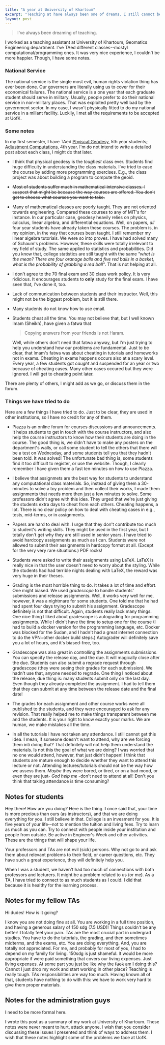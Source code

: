 ```yaml
---
title: "A year at University of Khartoum"
excerpt: "Teaching at have always been one of dreams. I still cannot believe that I had a chance to teach at University of Khartoum, the most prestigious university in my country. In this post, I summarize my work there. There are a few things not good I wish to be resolved."
layout: post
---
```


>I've always been dreaming of teaching.

I worked as a teaching assistant at University of Khartoum, Geomatics Engineering department. I've TAed different classes--mostyl computational/programming ones. It was very nice experience, I couldn't be more happier. Though, I have some notes.

### National Service

The national service is the single most evil, human rights violation thing has ever been done. Our governers are literally using us to cover for their economical failures. The national service is a one year that each graduate student should serve in military. Usually, people prefer to do their national service in non-military places. That was exploited pretty well bad by the government sector.
In my case, I wasn't physically fitted to do my national service in a miliant facility. Luckily, I met all the requirements to be accepted at UofK.

### Some notes
In my first semester, I have TAed [Phyiscal Geodesy](https://sites.google.com/view/se522), 5th year students; [Adjustment Computations](https://sites.google.com/view/se412), 4th year.
I'm do not intend to write a detailed post about each class, I might do that later.

* I think that physical geodesy is the _toughest_ class ever. Students find huge difficulty in understanding the class materials. I've tried to ease the course by adding more programming exercises. E.g., the class project was about building a program to compute the geoid.

* <strike>Most of students suffer much in mathematical intensive classes. I suspect that might be because the way courses are offered: You don't get to choose what courses you want to take.</strike>

* Many of mathematical classes are poorly taught. They are not oriented towards engineering. Compared these courses to any of MIT's for instance. In our particular case, geodesy heavily relies on physics, calculus, linear algebra, and differential equations. Well, on papers, _all_ four year students have already taken these courses. The problem is, in my opinion, in the way that courses been taught. I still remember my linear algebra tutorials. We were so into proves. I have had solved many of Schaum's problems. However, these skills were totally irrelevant to my field of study. The same applied to statistics and probabilities. Did you know that, college statistics are still taught with the same _"what is the mean? There are four oranage balls and five red balls in a basket, what is the probability of grabbing a red ball"_. That is not helping at all.
* I don't agree to the 70 final exam and 30 class work policy. It is very ridiclous. It encourages students to **only** study for the final exam. I have seen that, I've done it, too.
* Lack of communication between students and their instructor. Well, this might not be the biggest problem, but it is still there.
* Many students do not know how to use email.
* Students cheat all the time. You may not believe that, but I well known Imam (Sheikh), have given a fatwa that

    > Copying answers from your friends is not Haram.

    Well, while others don't need that fatwa anyway, but I'm just trying to help you understand how our problems are fundamental. Just to be clear, that Imam's fatwa was about cheating in tutorials and homeworks not in exams. Cheating in exams happens occurs also at a scary level. Every year, a few students got _caught_ and suspended for an year or two because of cheating cases. Many other cases occured but they were ignored. I will get to cheating point later.

There are plenty of others, I might add as we go, or discuss them in the forum.

### Things we have tried to do

Here are a few things I have tried to do. Just to be clear, they are used in other institutions, so I have no credit for any of them.

* Piazza is an online forum for courses discussions and announcements. It helps students to get in touch with the course instructors, and also help the course instructors to know how their students are doing in the course. The good thing is, we didn't have to make any posters on the department's walls, or call some student to tell the others that there will be a test on Wednesday, and some students tell you that they hadn't been told. It was solved! The unfortunate bad thing is, some students find it too difficult to register, or use the website. Though, I clearly remember I have given them a fast ten minutes on how to use Piazza.

* I believe that assignmets are the best way for students to understand any computational class materials. So, instead of giving them a 30-minutes to solve a toy problem and then collect their works, I made them assignments that needs more then just a few minutes to solve. Some professors didn't agree with this idea. They urged that we're just giving the students extra days to cheat from each others. Cheating happens, a lot. There is no clear policy on how to deal with cheating cases in e.g., tests, mid-terms, or in assignments.
* Papers are hard to deal with. I urge that they don't contribute too much to student's writing skills. They might be used in the first year, but I totally don't get why they are still used in senior years. I have tried to avoid hardcopy assignments as much as I can. Students were not allowed to submit their assignments in hardcopy format at all. (Except for the very very rare situations.) PDF rocks!

* Students were asked to write their assignments using LaTeX. LaTeX is really nice in that the user doesn't need to worry about the styling. While the students had had terrible nights dealing with LaTeX, the reward was very huge in their theses. 

* Grading is the most horrible thing to do. It takes a lot of time and effort. One might biased. We used _gradescope_ to handle students' submissions and release assignments. Well, it works very well for me, however, it was a nightmare for some students. One told me that he had had spent four days trying to submit his assignment. Gradescope definitely is not that difficult. Again, students really lack many things.
    One nice thing I liked about gradescope is autograding for programming assignments. While I didn't have the time to setup one for the course (I had to build a docker version for the programming language, etc. Docker was blocked for the Sudan, and I hadn't had a great internet connection to do the VPN+other docker build steps.)
    Autograder will definitely save you a lot of hours, and it's biased-free, too.

* Gradescope was also great in controlling the assignments submissions. You can specify the release day, and the due. It will magically close after the due. Students can also submit a regrade request through gradescope (they were seeing their grades for each submission). We hadn't use that, anyone needed to regrade.
    One thing I noticed about the release, due thing is: many students submit only on the last day. Even though they already completed the assignment. I had to tell them that they can submit at any time between the release date and the final date!

* The grades for each assignment and other course works were all published to the students, and they were encouraged to ask for any revision. That really helped me to make things transparent between me and the students. It is your right to know exactly your marks. We are human, we make mistakes all the time.

* In all the tutorials I have not taken any attendance. I still cannot get this idea. I mean, if someone doesn't want to attend, why are we forcing them inti doing that? That definitely will not help them understand the materials. Is not this the goal of what we are doing? I was worried that no one would attend, however, that just didn't happen! I think that students are mature enough to decide whether they want to attend this lecture or not. Attending lectures/tutorials should not be the way how we assess them. _Maybe_ they were bored, or tired, or on a bad mood, or even they are just- _God help me_ -don't need to attend at all!
    Don't you think that taking attendance is time consuming?


## Notes for students

Hey there! How are you doing? Here is the thing. I once said that, your time is more precious than ours (as instructors), and that we are doing everything for you. I still believe in that. College is an invesment for you. It is five years of your life--not to mention the tuition and living fees. Try to learn as much as you can. Try to connect with people inside your institution and people from outside. Be active in Engineer's Week and other activities. These are the things that will shape your life.

Your professors and TAs are not evil (sick) persons. Why not go to and ask them about relevant problems to their field, or career questions, etc. They have such a great experience, they will definitely help you.

When I was a student, we haven't had too much of connections with both professors and lecturers. It might be a problem related to us (or me). As a TA, I have tried to connect to as much students as I could. I did that because it is healthy for the learning process.

## Notes for my fellow TAs

Hi dudes! How is it going?

I know you are not doing fine at all. You are working in a full time position, and having a generous salary of 150 sdg (7.5 USD)! Things couldn't be any better!
I totally feel your pain. TAs are the most crucial part in undergrad studies. You have to do the tutorials, the grading, and then sometimes midterms, and the exams, etc. You are doing everything. And, you are totally not appreciated. For me, and probably for most of you, I had to depend on my family for living. 150sdg is just shameful. It would be more appropriate if were paid something that covers our living expenses. Just living expenses. At some part you just be like why the <strike>fuck</strike> am I doing this? Cannot I just drop my work and start working in other place? Teaching is really tough. TAs responsibilities are way too much. Having known all of that, students have nothing to do with this: we have to work very hard to give them proper materials. 


## Notes for the administration guys

I need to be more formal here.

I wrote this post as a summary of my work at University of Khartoum. These notes were never meant to hurt, attack anyone. I wish that you consider discussing these issues I presented and think of ways to address them. I wish that these notes highlight some of the problems we face at UofK. 
